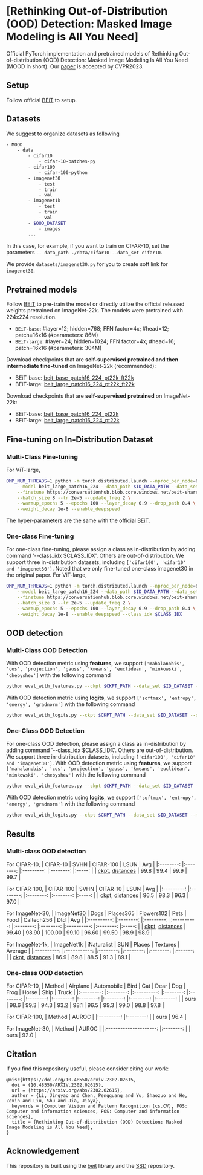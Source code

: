# [Rethinking Out-of-Distribution (OOD) Detection: Masked Image Modeling is All You Need]

Official PyTorch implementation and pretrained models of Rethinking Out-of-distribution (OOD) Detection:
Masked Image Modeling Is All You Need (MOOD in short). Our [paper](https://arxiv.org/abs/2302.02615) is accepted by CVPR2023.

## Setup
Follow official [BEiT](https://github.com/microsoft/unilm/tree/master/beit) to setup.

## Datasets
We suggest to organize datasets as following
```bash
- MOOD
    - data
        - cifar10
            - cifar-10-batches-py
        - cifar100
            - cifar-100-python
        - imagenet30
            - test
            - train
            - val
        - imagenet1k
            - test
            - train
            - val
        - $OOD_DATASET
            - images
        ...
```
In this case, for example, if you want to train on CIFAR-10, set the parameters `-- data_path ./data/cifar10 --data_set cifar10`. 

We provide `datasets/imagenet30.py` for you to create soft link for `imagenet30`.

## Pretrained models

Follow [BEiT](https://github.com/microsoft/unilm/tree/master/beit) to pre-train the model or directly utilize the official released weights pretrained on ImageNet-22k. The models were pretrained with 224x224 resolution.
- `BEiT-base`: #layer=12; hidden=768; FFN factor=4x; #head=12; patch=16x16 (#parameters: 86M)
- `BEiT-large`: #layer=24; hidden=1024; FFN factor=4x; #head=16; patch=16x16 (#parameters: 304M)

Download checkpoints that are **self-supervised pretrained and then intermediate fine-tuned** on ImageNet-22k (recommended):
- BEiT-base: [beit_base_patch16_224_pt22k_ft22k](https://conversationhub.blob.core.windows.net/beit-share-public/beit/beit_base_patch16_224_pt22k_ft22k.pth)
- BEiT-large: [beit_large_patch16_224_pt22k_ft22k](https://conversationhub.blob.core.windows.net/beit-share-public/beit/beit_large_patch16_224_pt22k_ft22k.pth)

Download checkpoints that are **self-supervised pretrained** on ImageNet-22k:
- BEiT-base: [beit_base_patch16_224_pt22k](https://conversationhub.blob.core.windows.net/beit-share-public/beit/beit_base_patch16_224_pt22k.pth)
- BEiT-large: [beit_large_patch16_224_pt22k](https://conversationhub.blob.core.windows.net/beit-share-public/beit/beit_large_patch16_224_pt22k.pth)

## Fine-tuning on In-Distribution Dataset
### Multi-Class Fine-tuning
For ViT-large,
```bash
OMP_NUM_THREADS=1 python -m torch.distributed.launch --nproc_per_node=8 run_class_finetuning.py \
    --model beit_large_patch16_224 --data_path $ID_DATA_PATH --data_set $ID_DATASET \
    --finetune https://conversationhub.blob.core.windows.net/beit-share-public/beit/beit_large_patch16_224_pt22k.pth \
    --batch_size 8 --lr 2e-5 --update_freq 2 \
    --warmup_epochs 5 --epochs 100 --layer_decay 0.9 --drop_path 0.4 \
    --weight_decay 1e-8 --enable_deepspeed
```
The hyper-parameters are the same with the official [BEiT](https://github.com/microsoft/unilm/tree/master/beit).

### One-class Fine-tuning
For one-class fine-tuning, please assign a class as in-distribution by adding command '--class_idx $CLASS_IDX'. Others are out-of-distribution. We support three in-distribution datasets, including `['cifar100', 'cifar10' and 'imagenet30']`. Noted that we only fine-tuned one-class imagenet30 in the original paper.
For ViT-large,
```bash
OMP_NUM_THREADS=1 python -m torch.distributed.launch --nproc_per_node=8 run_class_finetuning.py \
    --model beit_large_patch16_224 --data_path $ID_DATA_PATH --data_set $ID_DATASET \
    --finetune https://conversationhub.blob.core.windows.net/beit-share-public/beit/beit_large_patch16_224_pt22k.pth \
    --batch_size 8 --lr 2e-5 --update_freq 2 \
    --warmup_epochs 5 --epochs 100 --layer_decay 0.9 --drop_path 0.4 \
    --weight_decay 1e-8 --enable_deepspeed --class_idx $CLASS_IDX
```

## OOD detection
### Multi-Class OOD Detection
With OOD detection metric using **features**, we support `['mahalanobis', 'cos', 'projection', 'gauss', 'kmeans', 'euclidean', 'minkowski', 'chebyshev']` with the following command
```bash
python eval_with_features.py --ckpt $CKPT_PATH --data_set $ID_DATASET --ood_dataset $OOD_DATASET --ood_data_path $OOD_DATA_PATH --metric $OOD_METRIC
```
With OOD detection metric using **logits**, we support `['softmax', 'entropy', 'energy', 'gradnorm']` with the following command
```bash
python eval_with_logits.py --ckpt $CKPT_PATH --data_set $ID_DATASET --ood_dataset $OOD_DATASET --ood_data_path $OOD_DATA_PATH --metric $OOD_METRIC
```

### One-Class OOD Detection
For one-class OOD detection, please assign a class as in-distribution by adding command '--class_idx $CLASS_IDX'. Others are out-of-distribution. We support three in-distribution datasets, including `['cifar100', 'cifar10' and 'imagenet30']`. 
With OOD detection metric using **features**, we support `['mahalanobis', 'cos', 'projection', 'gauss', 'kmeans', 'euclidean', 'minkowski', 'chebyshev']` with the following command
```bash
python eval_with_features.py --ckpt $CKPT_PATH --data_set $ID_DATASET --metric $OOD_METRIC --class_idx $CLASS_IDX
```
With OOD detection metric using **logits**, we support `['softmax', 'entropy', 'energy', 'gradnorm']` with the following command
```bash
python eval_with_logits.py --ckpt $CKPT_PATH --data_set $ID_DATASET --metric $OOD_METRIC --class_idx $CLASS_IDX
```

## Results
### Multi-class OOD detection
For CIFAR-10,
| CIFAR-10 	|   SVHN   	| CIFAR-100 	|   LSUN   	|  Avg  	| 
|:--------:	|:--------:	|:---------:	|:--------:	|:-----:	|
|    [ckpt](https://drive.google.com/file/d/1b_uWi2bty3tyspxEEM4jtyCh3WR9FpYm/view?usp=share_link), [distances](https://drive.google.com/drive/folders/1MeoEHArSeHc7D35-9vGEt782GKphU2PM?usp=share_link)  	|   99.8   	|    99.4   	|   99.9   	| 99.7  	|

For CIFAR-100,
| CIFAR-100 	|   SVHN   	| CIFAR-10 	|   LSUN   	|  Avg  	|
|:---------:	|:--------:	|:--------:	|:--------:	|:-----:	|
|    [ckpt](https://drive.google.com/file/d/1MCPUTnz5DjNmR8gyWGMAl7qW811cH13X/view?usp=share_link), [distances](https://drive.google.com/drive/folders/1CV4kpb3OKiCj9uN9fMj1reG59RPDcF_X?usp=share_link)   	|   96.5   	|   98.3   	|   96.3   	| 97.0  	|

For ImageNet-30,
| ImageNet30 	|   Dogs   	| Places365 	| Flowers102 	|   Pets   	|   Food   	| Caltech256 	|    Dtd   	|  Avg  	|
|:----------:	|:--------:	|:---------:	|:----------:	|:--------:	|:--------:	|:----------:	|:--------:	|:-----:	|
|     [ckpt](https://drive.google.com/file/d/1nTOimKRcNHlT_hKNfWJejDkYyDs4xd63/view?usp=share_link), [distances](https://drive.google.com/drive/folders/1CH3TjnohalbUIWgNcKzM3Swzy5BIo--f?usp=share_link)   	|  99.40   	|   98.90   	|   100.00   	|  99.10   	|  96.60   	|   99.50    	|   98.9   	| 98.9  	|

For ImageNet-1k,
| ImageNet1k 	| iNaturalist 	|    SUN   	|  Places  	| Textures 	| Average 	|
|:----------:	|:-----------:	|:--------:	|:--------:	|:--------:	|:-------:	|
|     [ckpt](https://conversationhub.blob.core.windows.net/beit-share-public/beit/beit_large_patch16_224_pt22k_ft1k.pth), [distances](https://drive.google.com/drive/folders/1-JT_81-a8mRMc_jikeuVKJYDbLCJz_mr?usp=share_link)   	|     86.9    	|   89.8   	|   88.5   	|   91.3   	|   89.1  	|

### One-class OOD detection
For CIFAR-10,
|   Method  	| Airplane 	| Automobile 	|   Bird   	|    Cat   	|   Dear   	|    Dog   	|   Frog   	|   Horse  	|   Ship   	|   Truck  	|
|:---------:	|:--------:	|:----------:	|:--------:	|:--------:	|:--------:	|:--------:	|:--------:	|:--------:	|:--------:	|:--------:	|
|    ours   	| 98.6 	|  99.3  	| 94.3 	| 93.2 	| 98.1 	| 96.5 	| 99.3 	| 99.0 	| 98.8 	| 97.8 	|

For CIFAR-100,
|   Method  	|   AUROC  	|
|:---------:	|:--------:	|
|    ours   	| 96.4 	|

For ImageNet-30,
|         Method        	|   AUROC  	|
|:---------------------:	|:--------:	|
|          ours         	| 92.0 	|

## Citation

If you find this repository useful, please consider citing our work:
```
@misc{https://doi.org/10.48550/arxiv.2302.02615,
  doi = {10.48550/ARXIV.2302.02615},
  url = {https://arxiv.org/abs/2302.02615},
  author = {Li, Jingyao and Chen, Pengguang and Yu, Shaozuo and He, Zexin and Liu, Shu and Jia, Jiaya},
  keywords = {Computer Vision and Pattern Recognition (cs.CV), FOS: Computer and information sciences, FOS: Computer and information sciences},
  title = {Rethinking Out-of-distribution (OOD) Detection: Masked Image Modeling is All You Need},
}
```

## Acknowledgement

This repository is built using the [beit](https://github.com/microsoft/unilm/tree/master/beit) library and the [SSD](https://github.com/inspire-group/SSD) repository.

